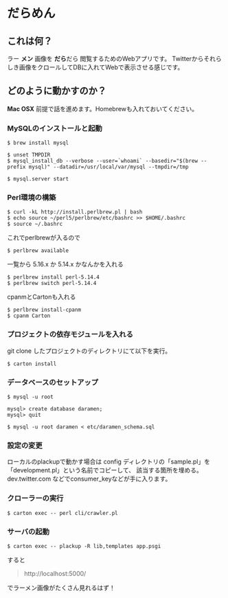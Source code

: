 # だらめん

## これは何？

ラー **メン** 画像を **だら**だら 閲覧するためのWebアプリです。
Twitterからそれらしき画像をクロールしてDBに入れてWebで表示させる感じです。

## どのように動かすのか？

**Mac OSX** 前提で話を進めます。Homebrewも入れておいてください。
 
### MySQLのインストールと起動

    $ brew install mysql

    $ unset TMPDIR
    $ mysql_install_db --verbose --user=`whoami` --basedir="$(brew --prefix mysql)" --datadir=/usr/local/var/mysql --tmpdir=/tmp

    $ mysql.server start

### Perl環境の構築

    $ curl -kL http://install.perlbrew.pl | bash
    $ echo source ~/perl5/perlbrew/etc/bashrc >> $HOME/.bashrc
    $ source ~/.bashrc

これでperlbrewが入るので

    $ perlbrew available

一覧から 5.16.x か 5.14.x かなんかを入れる

    $ perlbrew install perl-5.14.4
    $ perlbrew switch perl-5.14.4

cpanmとCartonも入れる
 
    $ perlbrew install-cpanm
    $ cpanm Carton

### プロジェクトの依存モジュールを入れる

git clone したプロジェクトのディレクトリにて以下を実行。

    $ carton install

### データベースのセットアップ

    $ mysql -u root

    mysql> create database daramen;
    mysql> quit

    $ mysql -u root daramen < etc/daramen_schema.sql

### 設定の変更

ローカルのplackupで動かす場合は config ディレクトリの「sample.pl」を「development.pl」という名前でコピーして、
該当する箇所を埋める。dev.twitter.com などでconsumer_keyなどが手に入ります。

### クローラーの実行

    $ carton exec -- perl cli/crawler.pl

### サーバの起動

    $ carton exec -- plackup -R lib,templates app.psgi

すると

> http://localhost:5000/

でラーメン画像がたくさん見れるはず！

